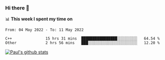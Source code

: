 ### Hi there 👋

📊 **This week I spent my time on**
<!--START_SECTION:waka-->

```text
From: 04 May 2022 - To: 11 May 2022

C++               15 hrs 31 mins  ████████████████░░░░░░░░░   64.54 %
Other             2 hrs 56 mins   ███░░░░░░░░░░░░░░░░░░░░░░   12.20 %
```

<!--END_SECTION:waka-->


[![Paul's github stats](https://github-readme-stats.vercel.app/api?username=mickeyouyou&theme=dracula&show_icons=true)](https://github.com/anuraghazra/github-readme-stats)

